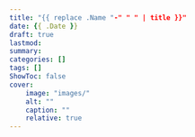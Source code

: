 ```yaml
---
title: "{{ replace .Name "-" " " | title }}"
date: {{ .Date }}
draft: true
lastmod:
summary: 
categories: []
tags: []
ShowToc: false
cover:
    image: "images/"
    alt: ""
    caption: ""
    relative: true
---
```

